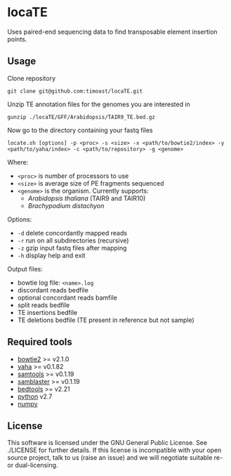 locaTE
======

Uses paired-end sequencing data to find transposable element insertion points.

Usage
-----

Clone repository

```
git clone git@github.com:timoast/locaTE.git
```

Unzip TE annotation files for the genomes you are interested in

```
gunzip ./locaTE/GFF/Arabidopsis/TAIR9_TE.bed.gz
```

Now go to the directory containing your fastq files

```
locate.sh [options] -p <proc> -s <size> -x <path/to/bowtie2/index> -y <path/to/yaha/index> -c <path/to/repository> -g <genome>
```

Where:

  * `<proc>` is number of processors to use
  * `<size>` is average size of PE fragments sequenced
  * `<genome>` is the organism. Currently supports:  
      - *Arabidopsis thaliana* (TAIR9 and TAIR10)
      - *Brachypodium distachyon*

Options:

  * `-d` delete concordantly mapped reads
  * `-r` run on all subdirectories (recursive)
  * `-z` gzip input fastq files after mapping
  * `-h` display help and exit

Output files:

  * bowtie log file: `<name>.log`
  * discordant reads bedfile
  * optional concordant reads bamfile
  * split reads bedfile
  * TE insertions bedfile
  * TE deletions bedfile (TE present in reference but not sample)

Required tools
--------------

* [bowtie2](http://bowtie-bio.sourceforge.net/bowtie2/index.shtml) >= v2.1.0
* [yaha](http://faculty.virginia.edu/irahall/yaha/) >= v0.1.82
* [samtools](http://samtools.sourceforge.net) >= v0.1.19
* [samblaster](https://github.com/GregoryFaust/samblaster) >= v0.1.19
* [bedtools](http://bedtools.readthedocs.org/en/latest/) >= v2.21
* [python](https://www.python.org) v2.7
* [numpy](http://www.numpy.org/)

License
-------

This software is licensed under the GNU General Public License. See ./LICENSE
for further details. If this license is incompatible with your open source
project, talk to us (raise an issue) and we will negotiate suitable re- or
dual-licensing.
